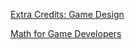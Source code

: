 [Extra Credits: Game Design](https://www.youtube.com/playlist?list=PLhyKYa0YJ_5BkTruCmaBBZ8z6cP9KzPiX)

[Math for Game Developers](https://www.youtube.com/playlist?list=PLW3Zl3wyJwWOpdhYedlD-yCB7WQoHf-My)


